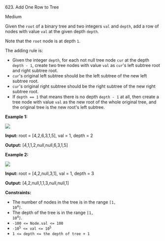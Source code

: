 623\. Add One Row to Tree

Medium

Given the `root` of a binary tree and two integers `val` and `depth`, add a row of nodes with value `val` at the given depth `depth`.

Note that the `root` node is at depth `1`.

The adding rule is:

*   Given the integer `depth`, for each not null tree node `cur` at the depth `depth - 1`, create two tree nodes with value `val` as `cur`'s left subtree root and right subtree root.
*   `cur`'s original left subtree should be the left subtree of the new left subtree root.
*   `cur`'s original right subtree should be the right subtree of the new right subtree root.
*   If `depth == 1` that means there is no depth `depth - 1` at all, then create a tree node with value `val` as the new root of the whole original tree, and the original tree is the new root's left subtree.

**Example 1:**

![](https://leetcode-in-java.github.io/src/main/java/g0601_0700/s0623_add_one_row_to_tree/addrow-tree.jpg)

**Input:** root = [4,2,6,3,1,5], val = 1, depth = 2

**Output:** [4,1,1,2,null,null,6,3,1,5]

**Example 2:**

![](https://leetcode-in-java.github.io/src/main/java/g0601_0700/s0623_add_one_row_to_tree/add2-tree.jpg)

**Input:** root = [4,2,null,3,1], val = 1, depth = 3

**Output:** [4,2,null,1,1,3,null,null,1]

**Constraints:**

*   The number of nodes in the tree is in the range <code>[1, 10<sup>4</sup>]</code>.
*   The depth of the tree is in the range <code>[1, 10<sup>4</sup>]</code>.
*   `-100 <= Node.val <= 100`
*   <code>-10<sup>5</sup> <= val <= 10<sup>5</sup></code>
*   `1 <= depth <= the depth of tree + 1`